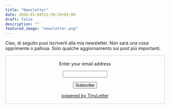 ```yaml
---
title: "Newsletter"
date: 2020-01-04T21:59:33+01:00
draft: false
description: ""
featured_image: "newsletter.png"
---
```


Ciao, di seguito puoi iscriverti alla mia newsletter. Non sarà una cosa opprimente o pallosa. Solo qualche aggiornamento sui post più importanti. 

 <form style="border:1px solid #ccc;padding:3px;text-align:center;" action="https://tinyletter.com/protofra" method="post" target="popupwindow" onsubmit="window.open('https://tinyletter.com/protofra', 'popupwindow', 'scrollbars=yes,width=800,height=600');return true"><p><label for="tlemail">Enter your email address</label></p><p><input type="text" style="width:140px" name="email" id="tlemail" /></p><input type="hidden" value="1" name="embed"/><input type="submit" value="Subscribe" /><p><a href="https://tinyletter.com" target="_blank">powered by TinyLetter</a></p></form>
         